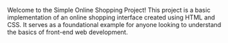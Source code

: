 Welcome to the Simple Online Shopping Project! This project is a basic implementation of an online shopping interface created using HTML and CSS. It serves as a foundational example for anyone looking to understand the basics of front-end web development.
